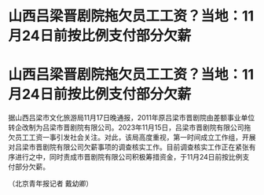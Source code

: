 # 山西吕梁晋剧院拖欠员工工资？当地：11月24日前按比例支付部分欠薪

# 山西吕梁晋剧院拖欠员工工资？当地：11月24日前按比例支付部分欠薪

据山西吕梁市文化旅游局11月17日晚通报，2011年原吕梁市晋剧院由差额事业单位转企改制为吕梁市晋剧院有限公司。2023年11月15日，吕梁市晋剧院有限公司拖欠员工工资一事引发社会关注。对此，该局高度重视，第一时间成立工作组，开展对吕梁市晋剧院有限公司欠薪事项的调查核实工作。目前调查核实工作正在紧张有序进行之中，同时责成市晋剧院有限公司积极筹措资金，于11月24日前按比例支付部分欠薪。

（北京青年报记者 戴幼卿）

